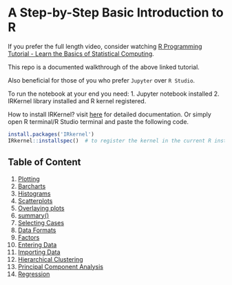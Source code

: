 # A Step-by-Step Basic Introduction to R

If you prefer the full length video, consider watching [R Programming Tutorial - Learn the Basics of Statistical Computing](https://www.youtube.com/watch?v=_V8eKsto3Ug&t=3147s). 

This repo is a documented walkthrough of the above linked tutorial.

Also beneficial for those of you who prefer `Jupyter` over `R Studio`.

To run the notebook at your end you need: 
	1. Jupyter notebook installed
	2. IRKernel library installed and R kernel registered.

How to install IRKernel? visit [here](https://github.com/IRkernel/IRkernel) for detailed documentation.
Or simply open R terminal/R Studio terminal and paste the following code.

```R
install.packages('IRkernel')
IRkernel::installspec()  # to register the kernel in the current R installation
```

## Table of Content
1. [Plotting](https://github.com/rahul96rajan/step-by-step-R/blob/master/Notebooks/1_plotting.ipynb)
2. [Barcharts](https://github.com/rahul96rajan/step-by-step-R/blob/master/Notebooks/2_BarChart.ipynb)
3. [Histograms](https://github.com/rahul96rajan/step-by-step-R/blob/master/Notebooks/3_Histogram.ipynb)
4. [Scatterplots](https://github.com/rahul96rajan/step-by-step-R/blob/master/Notebooks/4_Scatterplot.ipynb)
5. [Overlaying plots](https://github.com/rahul96rajan/step-by-step-R/blob/master/Notebooks/5_overlayingPlot.ipynb)
6. [summary()](https://github.com/rahul96rajan/step-by-step-R/blob/master/Notebooks/6_summary.ipynb)
7. [Selecting Cases](https://github.com/rahul96rajan/step-by-step-R/blob/master/Notebooks/7_Selecting_cases.ipynb)
8. [Data Formats](https://github.com/rahul96rajan/step-by-step-R/blob/master/Notebooks/8_Data_Formats.ipynb)
9. [Factors](https://github.com/rahul96rajan/step-by-step-R/blob/master/Notebooks/9_Factor.ipynb)
10. [Entering Data](https://github.com/rahul96rajan/step-by-step-R/blob/master/Notebooks/10_Entering_Data.ipynb)
11. [Importing Data](https://github.com/rahul96rajan/step-by-step-R/blob/master/Notebooks/11_Import_Data.ipynb)
12. [Hierarchical Clustering](https://github.com/rahul96rajan/step-by-step-R/blob/master/Notebooks/12_Hierarchical_clustering.ipynb)
13. [Principal Component Analysis](https://github.com/rahul96rajan/step-by-step-R/blob/master/Notebooks/13_Principal_components.ipynb)
14. [Regression](https://github.com/rahul96rajan/step-by-step-R/blob/master/Notebooks/14_Regression.ipynb)
